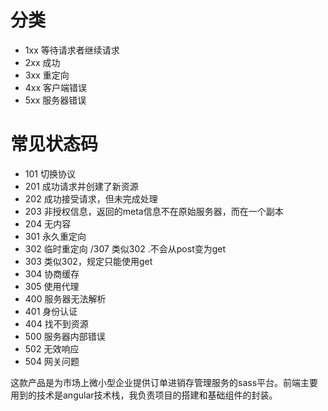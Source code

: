 # 分类
 - 1xx 等待请求者继续请求
 - 2xx 成功
 - 3xx 重定向
 - 4xx 客户端错误
 - 5xx 服务器错误
# 常见状态码
 - 101 切换协议
 - 201 成功请求并创建了新资源
 - 202 成功接受请求，但未完成处理
 - 203 非授权信息，返回的meta信息不在原始服务器，而在一个副本
 - 204 无内容
 - 301 永久重定向
 - 302 临时重定向 /307 类似302 .不会从post变为get
 - 303 类似302，规定只能使用get
 - 304 协商缓存
 - 305 使用代理
 - 400 服务器无法解析
 - 401 身份认证
 - 404 找不到资源
 - 500 服务器内部错误
 - 502 无效响应
 - 504 网关问题


 这款产品是为市场上微小型企业提供订单进销存管理服务的sass平台。前端主要用到的技术是angular技术栈，我负责项目的搭建和基础组件的封装。